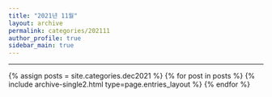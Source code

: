 ```yaml
---
title: "2021년 11월"
layout: archive
permalink: categories/202111
author_profile: true
sidebar_main: true
---
```


<!-- 공백이 포함되어 있는 카테고리 이름의 경우 site.categories['a b c'] 이런식으로! -->

---

{% assign posts = site.categories.dec2021 %}
{% for post in posts %} {% include archive-single2.html type=page.entries_layout %} {% endfor %}
